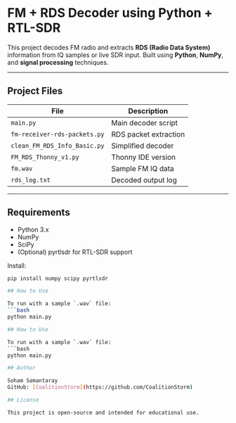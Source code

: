 # FM + RDS Decoder using Python + RTL-SDR

This project decodes FM radio and extracts **RDS (Radio Data System)** information from IQ samples or live SDR input. Built using **Python**, **NumPy**, and **signal processing** techniques.

---

## Project Files

| File | Description |
|------|-------------|
| `main.py` | Main decoder script |
| `fm-receiver-rds-packets.py` | RDS packet extraction |
| `clean_FM_RDS_Info_Basic.py` | Simplified decoder |
| `FM_RDS_Thonny_v1.py` | Thonny IDE version |
| `fm.wav` | Sample FM IQ data |
| `rds_log.txt` | Decoded output log |

---

## Requirements

- Python 3.x
- NumPy
- SciPy
- (Optional) pyrtlsdr for RTL-SDR support

Install:
```bash
pip install numpy scipy pyrtlsdr

## How to Use

To run with a sample `.wav` file:
```bash
python main.py

## How to Use

To run with a sample `.wav` file:
```bash
python main.py

## Author

Soham Samantaray  
GitHub: [CoalitionStorm](https://github.com/CoalitionStorm)

## License

This project is open-source and intended for educational use.